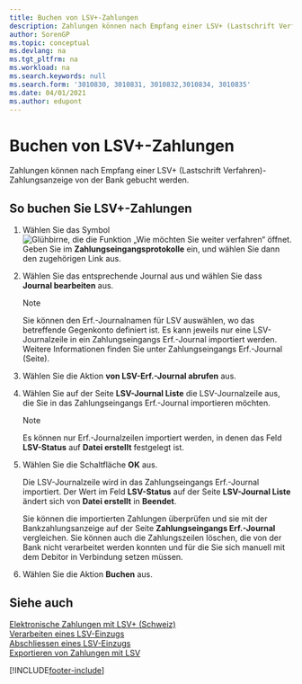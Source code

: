 ```yaml
---
title: Buchen von LSV+-Zahlungen
description: Zahlungen können nach Empfang einer LSV+ (Lastschrift Verfahren)-Zahlungsanzeige von der Bank gebucht werden.
author: SorenGP
ms.topic: conceptual
ms.devlang: na
ms.tgt_pltfrm: na
ms.workload: na
ms.search.keywords: null
ms.search.form: '3010830, 3010831, 3010832,3010834, 3010835'
ms.date: 04/01/2021
ms.author: edupont
---
```

# <a name="post-lsv-payments" />Buchen von LSV+-Zahlungen
Zahlungen können nach Empfang einer LSV+ (Lastschrift Verfahren)-Zahlungsanzeige von der Bank gebucht werden.  

## <a name="to-post-lsv-payments" />So buchen Sie LSV+-Zahlungen

1.  Wählen Sie das Symbol ![Glühbirne, die die Funktion „Wie möchten Sie weiter verfahren“ öffnet.](../../media/ui-search/search_small.png "Tell Me-Funktion") Geben Sie im **Zahlungseingangsprotokolle** ein, und wählen Sie dann den zugehörigen Link aus.  
2.  Wählen Sie das entsprechende Journal aus und wählen Sie dass **Journal bearbeiten** aus.  

    > [!NOTE]  
    >  Sie können den Erf.-Journalnamen für LSV auswählen, wo das betreffende Gegenkonto definiert ist. Es kann jeweils nur eine LSV-Journalzeile in ein Zahlungseingangs Erf.-Journal importiert werden. Weitere Informationen finden Sie unter Zahlungseingangs Erf.-Journal (Seite).  

3.  Wählen Sie die Aktion **von LSV-Erf.-Journal abrufen** aus.  
4.  Wählen Sie auf der Seite **LSV-Journal Liste** die LSV-Journalzeile aus, die Sie in das Zahlungseingangs Erf.-Journal importieren möchten.  

    > [!NOTE]  
    >  Es können nur Erf.-Journalzeilen importiert werden, in denen das Feld **LSV-Status** auf **Datei erstellt** festgelegt ist.  

5.  Wählen Sie die Schaltfläche **OK** aus.  

    Die LSV-Journalzeile wird in das Zahlungseingangs Erf.-Journal importiert. Der Wert im Feld **LSV-Status** auf der Seite **LSV-Journal Liste** ändert sich von **Datei erstellt** in **Beendet**.  

    Sie können die importierten Zahlungen überprüfen und sie mit der Bankzahlungsanzeige auf der Seite **Zahlungseingangs Erf.-Journal** vergleichen. Sie können auch die Zahlungszeilen löschen, die von der Bank nicht verarbeitet werden konnten und für die Sie sich manuell mit dem Debitor in Verbindung setzen müssen.  

6.  Wählen Sie die Aktion **Buchen** aus.  

## <a name="see-also" />Siehe auch
 [Elektronische Zahlungen mit LSV+ (Schweiz)](swiss-electronic-payments-using-lsv-.md)   
 [Verarbeiten eines LSV-Einzugs](how-to-process-an-lsv-collection.md)   
 [Abschliessen eines LSV-Einzugs](how-to-close-an-lsv-collection.md)   
 [Exportieren von Zahlungen mit LSV](how-to-export-payments-using-lsv.md) 


[!INCLUDE[footer-include](../../includes/footer-banner.md)]
